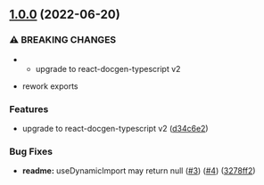 ## [1.0.0](https://github.com/atomicpages/docusaurus-plugin-react-docgen-typescript/compare/v0.1.0...v1.0.0) (2022-06-20)

### ⚠ BREAKING CHANGES

- - upgrade to react-docgen-typescript v2

* rework exports

### Features

- upgrade to react-docgen-typescript v2
  ([d34c6e2](https://github.com/atomicpages/docusaurus-plugin-react-docgen-typescript/commit/d34c6e27a247f9d637fe6936b47070a22c2d10d1))

### Bug Fixes

- **readme:** useDynamicImport may return null
  ([#3](https://github.com/atomicpages/docusaurus-plugin-react-docgen-typescript/issues/3))
  ([#4](https://github.com/atomicpages/docusaurus-plugin-react-docgen-typescript/issues/4))
  ([3278ff2](https://github.com/atomicpages/docusaurus-plugin-react-docgen-typescript/commit/3278ff2dac5d23bcd39ef23575bbf0dea94eccc3))
